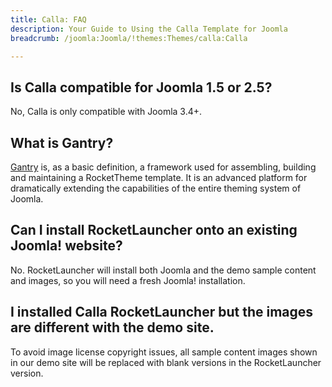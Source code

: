 ```yaml
---
title: Calla: FAQ
description: Your Guide to Using the Calla Template for Joomla
breadcrumb: /joomla:Joomla/!themes:Themes/calla:Calla

---
```


## Is Calla compatible for Joomla 1.5 or 2.5?

No, Calla is only compatible with Joomla 3.4+.

## What is Gantry?

[Gantry][gantry] is, as a basic definition, a framework used for assembling, building and maintaining a RocketTheme template. It is an advanced platform for dramatically extending the capabilities of the entire theming system of Joomla.

## Can I install RocketLauncher onto an existing Joomla! website?

No. RocketLauncher will install both Joomla and the demo sample content and images, so you will need a fresh Joomla! installation.

## I installed Calla RocketLauncher but the images are different with the demo site.

To avoid image license copyright issues, all sample content images shown in our demo site will be replaced with blank versions in the RocketLauncher version.

[gantry]: http://gantry.org/
[forum]: http://www.rockettheme.com/forum/joomla-template-calla
[roksprocket]: http://www.rockettheme.com/joomla/extensions/roksprocket